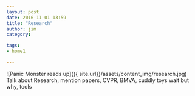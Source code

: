 ```yaml
---
layout: post
date: 2016-11-01 13:59
title: "Research"
author: jim
category:

tags:
- home1

---
```



![Panic Monster reads up]({{ site.url}}/assets/content_img/research.jpg)
Talk about Research, mention papers, CVPR, BMVA, cuddly toys wait but why, tools
